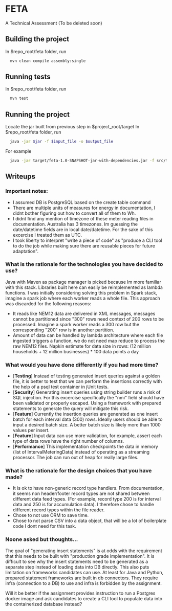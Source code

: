 # FETA

A Technical Assessment (To be deleted soon)

## Building the project

In $repo_root/feta folder, run

```bash
  mvn clean compile assembly:single
```

## Running tests

In $repo_root/feta folder, run

```bash
  mvn test
```

## Running the project

Locate the jar built from previous step in $project_root/target
In $repo_root/feta folder, run

```bash
  java -jar $jar -f $input_file -o $output_file
```

For example

```bash
  java -jar target/feta-1.0-SNAPSHOT-jar-with-dependencies.jar -f src/test/resources/test_1.csv -o out.sql
```

## Writeups

### Important notes:

- I assumed DB is PostgreSQL based on the create table command
- There are multiple units of measures for energy in documentation, I didnt bother figuring out how to convert all of
  them to Wh.
- I didnt find any mention of timezone of these meter reading files in documentation. Australia has 3 timezones. Im
  guessing the date/datetime fields are in local date/datetime. For the sake of this excercise I treated them as UTC.
- I took liberty to interpret "write a piece of code" as "produce a CLI tool to do the job while making sure there are
  reusable pieces for future adaptation".

### What is the rationale for the technologies you have decided to use?

Java with Maven as package manager is picked because Im more familiar with this stack. Libraries built here can easily
be reimplemented as lambda functions. I was initially considering solving this problem in Spark stack, imagine a spark
job where each worker reads a whole file. This approach was discarded for the following reasons:

- It reads like NEM12 data are delivered in XML messages, messages cannot be partitioned since "300" rows need context
  of
  200 rows to be processed. Imagine a spark worker reads a 300 row but the corresponding "200" row is in another
  partition.
- Amount of data can be handled by lambda architecture where each file ingested triggers a function, we do not need map
  reduce to process the raw NEM12 files.
  Napkin estimate for data size in rows: (12 million households + 12 million businesses) * 100 data points a day

### What would you have done differently if you had more time?

- [**Testing**] Instead of testing generated insert queries against a golden file, it is better to test that we can
  perform the insertions correctly with the help of a psql test container in jUnit tests.
- [**Security**] Generating insert queries using string builder runs a risk of SQL injection. For this excercise
  specifically the "nmi"
  field should have been validated or properly escaped. Using a framework with prepared statements to generate the query
  will mitigate this risk.
- [**Feature**] Currently the insertion queries are generated as one insert batch for each interval data (300) rows.
  Ideally users should be able to input a desired batch size. A better batch size is likely more than 1000 values per
  insert.
- [**Feature**] Input data can use more validation, for example, assert each type of data rows have the right number of
  columns.
- [**Performance**] This implementation checkpoints the data in memory (list of IntervalMeteringData) instead of
  operating as a streaming processor. The job can run out of heap for really large files.

### What is the rationale for the design choices that you have made?

- It is ok to have non-generic record type handlers. From documentation, it seems non header/footer record types are
  not shared between different data feed types. (For example, record type 200 is for interval data and 250 is for
  accumulation data). I therefore chose to handle different record types within the file reader.
- Chose to not use ORM to save time.
- Chose to not parse CSV into a data object, that will be a lot of boilerplate code I dont need for this task.

### Noone asked but thoughts...

The goal of "generating insert statements" is at odds with the requirement that this needs to be built with "production
grade implementation". It is difficult to see why the insert statements need to be generated as a separate step instead
of loading data into DB directly. This also puts limitation on frameworks candidates can use. At least for Java and
Python, prepared statement frameworks are built in db connectors. They require infra (connection to a DB) to use
and infra is forbidden by the assignment.

Will it be better if the assignment provides instruction to run a Postgres docker image and ask candidates to create a
CLI tool to populate data into the containerized database instead?